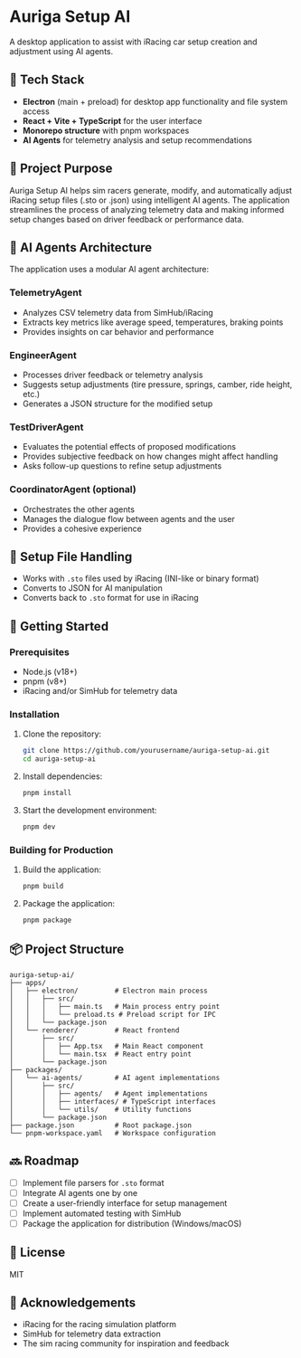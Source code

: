 # Auriga Setup AI

A desktop application to assist with iRacing car setup creation and adjustment using AI agents.

## 🧱 Tech Stack

- **Electron** (main + preload) for desktop app functionality and file system access
- **React + Vite + TypeScript** for the user interface
- **Monorepo structure** with pnpm workspaces
- **AI Agents** for telemetry analysis and setup recommendations

## 🎯 Project Purpose

Auriga Setup AI helps sim racers generate, modify, and automatically adjust iRacing setup files (.sto or .json) using intelligent AI agents. The application streamlines the process of analyzing telemetry data and making informed setup changes based on driver feedback or performance data.

## 🧠 AI Agents Architecture

The application uses a modular AI agent architecture:

### TelemetryAgent
- Analyzes CSV telemetry data from SimHub/iRacing
- Extracts key metrics like average speed, temperatures, braking points
- Provides insights on car behavior and performance

### EngineerAgent
- Processes driver feedback or telemetry analysis
- Suggests setup adjustments (tire pressure, springs, camber, ride height, etc.)
- Generates a JSON structure for the modified setup

### TestDriverAgent
- Evaluates the potential effects of proposed modifications
- Provides subjective feedback on how changes might affect handling
- Asks follow-up questions to refine setup adjustments

### CoordinatorAgent (optional)
- Orchestrates the other agents
- Manages the dialogue flow between agents and the user
- Provides a cohesive experience

## 📁 Setup File Handling

- Works with `.sto` files used by iRacing (INI-like or binary format)
- Converts to JSON for AI manipulation
- Converts back to `.sto` format for use in iRacing

## 🚀 Getting Started

### Prerequisites

- Node.js (v18+)
- pnpm (v8+)
- iRacing and/or SimHub for telemetry data

### Installation

1. Clone the repository:
   ```bash
   git clone https://github.com/yourusername/auriga-setup-ai.git
   cd auriga-setup-ai
   ```

2. Install dependencies:
   ```bash
   pnpm install
   ```

3. Start the development environment:
   ```bash
   pnpm dev
   ```

### Building for Production

1. Build the application:
   ```bash
   pnpm build
   ```

2. Package the application:
   ```bash
   pnpm package
   ```

## 📦 Project Structure

```
auriga-setup-ai/
├── apps/
│   ├── electron/         # Electron main process
│   │   ├── src/
│   │   │   ├── main.ts   # Main process entry point
│   │   │   └── preload.ts # Preload script for IPC
│   │   └── package.json
│   └── renderer/         # React frontend
│       ├── src/
│       │   ├── App.tsx   # Main React component
│       │   └── main.tsx  # React entry point
│       └── package.json
├── packages/
│   └── ai-agents/        # AI agent implementations
│       ├── src/
│       │   ├── agents/   # Agent implementations
│       │   ├── interfaces/ # TypeScript interfaces
│       │   └── utils/    # Utility functions
│       └── package.json
├── package.json          # Root package.json
└── pnpm-workspace.yaml   # Workspace configuration
```

## 🔜 Roadmap

- [ ] Implement file parsers for `.sto` format
- [ ] Integrate AI agents one by one
- [ ] Create a user-friendly interface for setup management
- [ ] Implement automated testing with SimHub
- [ ] Package the application for distribution (Windows/macOS)

## 📄 License

MIT

## 🙏 Acknowledgements

- iRacing for the racing simulation platform
- SimHub for telemetry data extraction
- The sim racing community for inspiration and feedback
